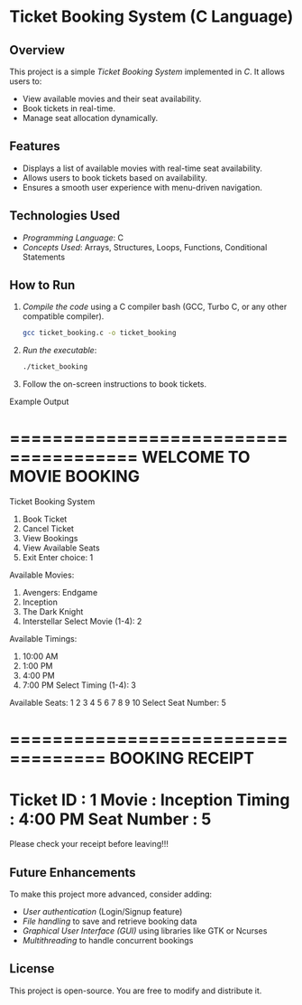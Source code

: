 # Ticket Booking System (C Language)

## Overview
This project is a simple *Ticket Booking System* implemented in *C*. It allows users to:
- View available movies and their seat availability.
- Book tickets in real-time.
- Manage seat allocation dynamically.

## Features
- Displays a list of available movies with real-time seat availability.
- Allows users to book tickets based on availability.
- Ensures a smooth user experience with menu-driven navigation.

## Technologies Used
- *Programming Language*: C
- *Concepts Used*: Arrays, Structures, Loops, Functions, Conditional Statements

## How to Run
1. *Compile the code* using a C compiler bash (GCC, Turbo C, or any other compatible compiler).
   ```bash
   gcc ticket_booking.c -o ticket_booking
   ```
   
2. *Run the executable*:
   ```bash
   ./ticket_booking
   ```
   
3. Follow the on-screen instructions to book tickets.

Example Output

======================================
    WELCOME TO MOVIE BOOKING
======================================

Ticket Booking System
1. Book Ticket
2. Cancel Ticket
3. View Bookings
4. View Available Seats
5. Exit
Enter choice: 1

Available Movies:
1. Avengers: Endgame
2. Inception
3. The Dark Knight
4. Interstellar
Select Movie (1-4): 2

Available Timings:
1. 10:00 AM
2. 1:00 PM
3. 4:00 PM
4. 7:00 PM
Select Timing (1-4): 3

Available Seats: 1 2 3 4 5 6 7 8 9 10
Select Seat Number: 5

===================================
        BOOKING RECEIPT
===================================
Ticket ID   : 1
Movie       : Inception
Timing      : 4:00 PM
Seat Number : 5
===================================
Please check your receipt before leaving!!!

## Future Enhancements
To make this project more advanced, consider adding:
- *User authentication* (Login/Signup feature)
- *File handling* to save and retrieve booking data
- *Graphical User Interface (GUI)* using libraries like GTK or Ncurses
- *Multithreading* to handle concurrent bookings

## License
This project is open-source. You are free to modify and distribute it.
